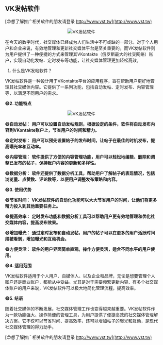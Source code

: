 ## **VK发帖软件**

[😍想了解推广相关软件的朋友请登录 http://www.vst.tw](http://www.vst.tw)

 <center><img src="https://vst.tw/MP4/tuiguang/png/3.png" alt="VK发帖软件"></center>

在今天的数字时代，社交媒体已经成为人们生活中不可或缺的一部分。对于个人用户和企业来说，有效地管理和更新社交媒体平台是至关重要的。而VK发帖软件则为用户提供了一种便捷的方式来管理其VKontakte（俄罗斯最大的社交网络）账户，实现自动化发帖、定时发布等功能，让社交媒体管理更加轻松高效。

1. 什么是VK发帖软件？

VK发帖软件是一种设计用于VKontakte平台的应用程序，旨在帮助用户更好地管理其社交媒体内容。它提供了一系列功能，包括自动发帖、定时发布、内容管理等，以满足不同用户的需求。

**😄2. 功能特点**

 <center><img src="https://vst.tw/MP4/tuiguang/png/0.png" alt="VK发帖软件"></center>

**😄自动发帖： 用户可以设置自动发帖规则，根据设定的条件，软件将自动发布内容到VKontakte账户上，节省用户的时间和精力。**

**😄定时发布： 用户可以预先设置帖子的发布时间，让帖子在最佳的时机发布，提高曝光率和互动率。**

**😄内容管理： 软件提供了方便的内容管理功能，用户可以轻松地编辑、删除和调整已发布的帖子，保持账户内容的更新和多样性。**

**😄数据分析： 软件还提供了数据分析工具，帮助用户了解帖子的表现情况，包括浏览量、点赞数、评论数等，以便用户调整发布策略和内容。**

**😄3. 使用优势**

**😄节省时间： VK发帖软件的自动化功能可以大大节省用户的时间，让他们将更多精力投入到其他重要任务上。**

**😄提高效率： 定时发布功能和数据分析工具可以帮助用户更有效地管理和优化社交媒体内容，提高发布效果。**

**😄增加曝光： 通过定时发布和自动发帖，用户的帖子可以在更多的用户活跃时间段被看到，增加曝光和互动机会。**

**😄方便灵活： 软件的用户界面简单直观，操作方便灵活，适合不同水平的用户使用。**

**😄4. 适用范围**

VK发帖软件适用于个人用户、自媒体人、以及企业和品牌，无论是想要管理个人账户还是商业账户，都能从中受益。尤其是对于需要频繁更新内容、有多个社交媒体账户的用户来说，VK发帖软件可以极大地简化管理流程，提高效率。

**😄5. 结语**

随着社交媒体的不断发展，社交媒体管理工作也变得越来越重要。VK发帖软件作为一款功能强大、操作简便的管理工具，为用户提供了便捷高效的社交媒体管理解决方案。它不仅可以节省时间、提高效率，还可以增加帖子的曝光和互动，是现代社交媒体管理的得力助手。

[😍想了解推广相关软件的朋友请登录 http://www.vst.tw](http://www.vst.tw)



